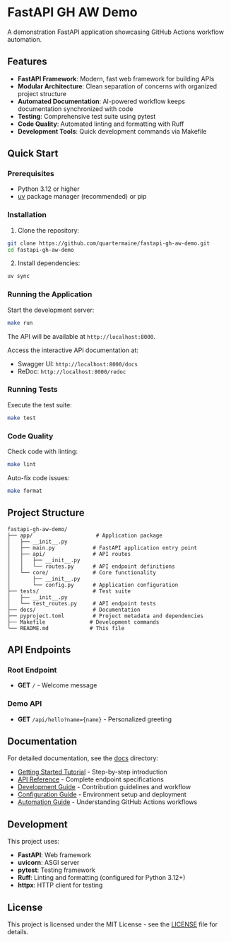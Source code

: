 # FastAPI GH AW Demo

A demonstration FastAPI application showcasing GitHub Actions workflow automation.

## Features

- **FastAPI Framework**: Modern, fast web framework for building APIs
- **Modular Architecture**: Clean separation of concerns with organized project structure
- **Automated Documentation**: AI-powered workflow keeps documentation synchronized with code
- **Testing**: Comprehensive test suite using pytest
- **Code Quality**: Automated linting and formatting with Ruff
- **Development Tools**: Quick development commands via Makefile

## Quick Start

### Prerequisites

- Python 3.12 or higher
- [uv](https://github.com/astral-sh/uv) package manager (recommended) or pip

### Installation

1. Clone the repository:
```bash
git clone https://github.com/quartermaine/fastapi-gh-aw-demo.git
cd fastapi-gh-aw-demo
```

2. Install dependencies:
```bash
uv sync
```

### Running the Application

Start the development server:
```bash
make run
```

The API will be available at `http://localhost:8000`.

Access the interactive API documentation at:
- Swagger UI: `http://localhost:8000/docs`
- ReDoc: `http://localhost:8000/redoc`

### Running Tests

Execute the test suite:
```bash
make test
```

### Code Quality

Check code with linting:
```bash
make lint
```

Auto-fix code issues:
```bash
make format
```

## Project Structure

```
fastapi-gh-aw-demo/
├── app/                    # Application package
│   ├── __init__.py
│   ├── main.py            # FastAPI application entry point
│   ├── api/               # API routes
│   │   ├── __init__.py
│   │   └── routes.py      # API endpoint definitions
│   └── core/              # Core functionality
│       ├── __init__.py
│       └── config.py      # Application configuration
├── tests/                 # Test suite
│   ├── __init__.py
│   └── test_routes.py     # API endpoint tests
├── docs/                  # Documentation
├── pyproject.toml         # Project metadata and dependencies
├── Makefile              # Development commands
└── README.md             # This file
```

## API Endpoints

### Root Endpoint
- **GET** `/` - Welcome message

### Demo API
- **GET** `/api/hello?name={name}` - Personalized greeting

## Documentation

For detailed documentation, see the [docs](./docs) directory:
- [Getting Started Tutorial](./docs/tutorial.md) - Step-by-step introduction
- [API Reference](./docs/api-reference.md) - Complete endpoint specifications
- [Development Guide](./docs/development.md) - Contribution guidelines and workflow
- [Configuration Guide](./docs/configuration.md) - Environment setup and deployment
- [Automation Guide](./docs/automation.md) - Understanding GitHub Actions workflows

## Development

This project uses:
- **FastAPI**: Web framework
- **uvicorn**: ASGI server
- **pytest**: Testing framework
- **Ruff**: Linting and formatting (configured for Python 3.12+)
- **httpx**: HTTP client for testing

## License

This project is licensed under the MIT License - see the [LICENSE](LICENSE) file for details.

